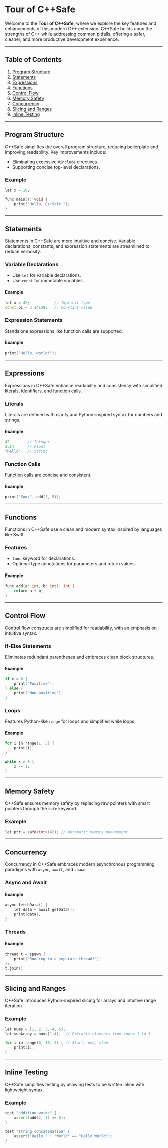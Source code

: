 # Tour of C++Safe

Welcome to the **Tour of C++Safe**, where we explore the key features and enhancements of this modern C++ extension. C++Safe builds upon the strengths of C++ while addressing common pitfalls, offering a safer, cleaner, and more productive development experience.

---

## Table of Contents

1. [Program Structure](#program-structure)  
2. [Statements](#statements)  
3. [Expressions](#expressions)  
4. [Functions](#functions)  
5. [Control Flow](#control-flow)  
6. [Memory Safety](#memory-safety)  
7. [Concurrency](#concurrency)  
8. [Slicing and Ranges](#slicing-and-ranges)  
9. [Inline Testing](#inline-testing)

---

## Program Structure

C++Safe simplifies the overall program structure, reducing boilerplate and improving readability. Key improvements include:  
- Eliminating excessive `#include` directives.  
- Supporting concise top-level declarations.

### Example

```cpp
let x = 10;

func main(): void {
    print("Hello, C++Safe!");
}
```

---

## Statements

Statements in C++Safe are more intuitive and concise. Variable declarations, constants, and expression statements are streamlined to reduce verbosity.

### Variable Declarations

- Use `let` for variable declarations.  
- Use `const` for immutable variables.

#### Example

```cpp
let x = 42;           // Implicit type
const pi = 3.14159;   // Constant value
```

### Expression Statements

Standalone expressions like function calls are supported.

#### Example

```cpp
print("Hello, world!");
```

---

## Expressions

Expressions in C++Safe enhance readability and consistency with simplified literals, identifiers, and function calls.

### Literals

Literals are defined with clarity and Python-inspired syntax for numbers and strings.

#### Example

```cpp
42        // Integer
3.14      // Float
"Hello"   // String
```

### Function Calls

Function calls are concise and consistent.

#### Example

```cpp
print("Sum:", add(3, 5));
```

---

## Functions

Functions in C++Safe use a clean and modern syntax inspired by languages like Swift.

### Features

- `func` keyword for declarations.  
- Optional type annotations for parameters and return values.

#### Example

```cpp
func add(a: int, b: int): int {
    return a + b;
}
```

---

## Control Flow

Control flow constructs are simplified for readability, with an emphasis on intuitive syntax.

### If-Else Statements

Eliminates redundant parentheses and embraces clean block structures.

#### Example

```cpp
if x > 0 {
    print("Positive");
} else {
    print("Non-positive");
}
```

### Loops

Features Python-like `range` for loops and simplified while loops.

#### Example

```cpp
for i in range(1, 5) {
    print(i);
}

while x > 0 {
    x -= 1;
}
```


---

## Memory Safety

C++Safe ensures memory safety by replacing raw pointers with smart pointers through the `safe` keyword.

### Example

```cpp
let ptr = safe<int>(42); // Automatic memory management
```

---

## Concurrency

Concurrency in C++Safe embraces modern asynchronous programming paradigms with `async`, `await`, and `spawn`.

### Async and Await

#### Example

```cpp
async fetchData() {
    let data = await getData();
    print(data);
}
```

### Threads

#### Example

```cpp
thread t = spawn {
    print("Running in a separate thread!");
};
t.join();
```
---

## Slicing and Ranges

C++Safe introduces Python-inspired slicing for arrays and intuitive range iteration.

### Example

```cpp
let nums = [1, 2, 3, 4, 5];
let subArray = nums[1:4];  // Extracts elements from index 1 to 3

for i in range(0, 10, 2) { // Start, end, step
    print(i);
}
```

---

## Inline Testing

C++Safe simplifies testing by allowing tests to be written inline with lightweight syntax.

### Example

```cpp
test "addition works" {
    assert(add(2, 3) == 5);
}

test "string concatenation" {
    assert("Hello " + "World" == "Hello World");
}
```

